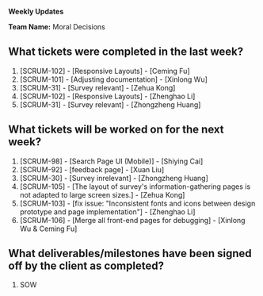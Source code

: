 **Weekly Updates**

**Team Name:** Moral Decisions

## What tickets were completed in the last week?
1. [SCRUM-102] - [Responsive Layouts] - [Ceming Fu] 
2. [SCRUM-101] - [Adjusting documentation] - [Xinlong Wu] 
3. [SCRUM-31] - [Survey relevant] - [Zehua Kong]
4. [SCRUM-102] - [Responsive Layouts] - [Zhenghao Li] 
5. [SCRUM-31] - [Survey relevant] - [Zhongzheng Huang] 

## What tickets will be worked on for the next week?
1. [SCRUM-98] - [Search Page UI (Mobile)] - [Shiying Cai] 
2. [SCRUM-92] - [feedback page] - [Xuan Liu] 
3. [SCRUM-30] - [Survey inrelevant] - [Zhongzheng Huang] 
4. [SCRUM-105] - [The layout of survey's information-gathering pages is not adapted to large screen sizes.] - [Zehua Kong] 
5. [SCRUM-103] - [fix issue: "Inconsistent fonts and icons between design prototype and page implementation"] - [Zhenghao Li] 
6. [SCRUM-106] - [Merge all front-end pages for debugging] - [Xinlong Wu & Ceming Fu]


## What deliverables/milestones have been signed off by the client as completed?
1. SOW

